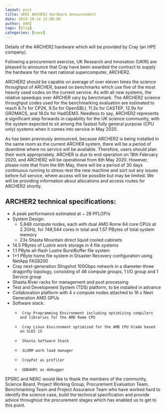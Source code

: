 ```yaml
---
layout: post
title: UKRI ARCHER2 Hardware Announcement
date: 2019-10-14 12:00:00
author: UKRI
tags: [blog]
categories: [news]
---
```


Details of the ARCHER2 hardware which will be provided by Cray (an HPE company).

Following a procurement exercise, UK Research and Innovation (UKRI) are pleased to announce that Cray have been awarded the contract to supply the hardware for the next national supercomputer, ARCHER2.

ARCHER2 should be capable on average of over eleven times the science throughput of ARCHER, based on benchmarks which use five of the most heavily used codes on the current service. As with all new systems, the relative speedups over ARCHER vary by benchmark. The ARCHER2 science throughput codes used for the benchmarking evaluation are estimated to reach 8.7x for CP2K, 9.5x for OpenSBLI, 11.3x for CASTEP, 12.9x for GROMACS, and 18.0x for HadGEM3. Needless to say, ARCHER2 represents a significant step forwards in capability for the UK science community, with the system expected to sit among the fastest fully general purpose (CPU only) systems when it comes into service in May 2020.

As has been previously announced, because ARCHER2 is being installed in the same room as the current ARCHER system, there will be a period of downtime where no service will be available. Therefore, users should plan their work appropriately. ARCHER is due to end operation on 18th February 2020, and ARCHER2 will be operational from 6th May 2020. However, please note that from the 6th May, there will be a period of 30 days continuous running to stress-test the new machine and sort out any issues before full service, where access will be possible but may be limited. We will be providing information about allocations and access routes for ARCHER2 shortly.

## ARCHER2 technical specifications:

* A peak performance estimated at ~ 28 PFLOP/s
* System Design:
  *  5,848 compute nodes, each with dual AMD Rome 64 core CPUs at 2.2GHz, for 748,544 cores in total and 1.57 PBytes of total system memory
  *  23x Shasta Mountain direct liquid cooled cabinets
*    14.5 PBytes of Lustre work storage in 4 file systems
*    1.1 PByte all-flash Lustre BurstBuffer file system
*    1+1 PByte home file system in Disaster Recovery configuration using NetApp FAS8200
*    Cray next-generation Slingshot 100Gbps network in a diameter-three dragonfly topology, consisting of 46 compute groups, 1 I/O group and 1 Service group
*    Shasta River racks for management and post processing
*    Test and Development System (TDS) platform, to be installed in advance
*    Collaboration platform with 4 x compute nodes attached to 16 x Next Generation AMD GPUs
* Software stack:
  *      Cray Programming Environment including optimizing compilers and libraries for the AMD Rome CPU
  *      Cray Linux Environment optimized for the AMD CPU blade based on SLES 15
  *      Shasta Software Stack
  *      SLURM work load manager
  *      CrayPat as profiler
  *      GDB4HPC as debugger

EPSRC and NERC would like to thank the members of the community, Science Board, Project Working Group, Procurement Evaluation Team, Benchmarking Team and Project Assurance Team who have worked hard to identify the science case, build the technical specification and provide advice throughout the procurement stages which has enabled us to get to this point.

